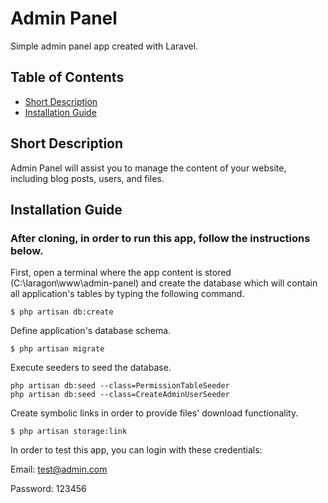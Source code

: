 #  Admin Panel

Simple admin panel app created with Laravel.

## Table of Contents ##

* [Short Description](#short-description)
* [Installation Guide](#installation-guide)

## Short Description

Admin Panel will assist you to manage the content of your website, including blog posts, users, and files.

## Installation Guide

### After cloning, in order to run this app, follow  the instructions below.

First, open a terminal where the app content is stored (C:\laragon\www\admin-panel) and create the database which will contain all application's tables by typing the following command.

```
$ php artisan db:create
```

Define application's database schema.

```
$ php artisan migrate
```

Execute seeders to seed the database.

```
php artisan db:seed --class=PermissionTableSeeder
php artisan db:seed --class=CreateAdminUserSeeder
```

Create symbolic links in order to provide files' download functionality.

```
$ php artisan storage:link
```

In order to test this app, you can login with these credentials:

Email: test@admin.com

Password: 123456
